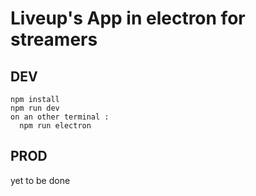 # Liveup's App in electron for streamers


## DEV

```
npm install
npm run dev
on an other terminal : 
  npm run electron

```

## PROD

yet to be done